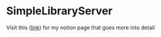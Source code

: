 # SimpleLibraryServer
Visit this ([link](https://plaid-scourge-f4c.notion.site/API-project-2679b2c50ce24d98bed0bef6c8766575?pvs=4)) for my notion page that goes more into detail

